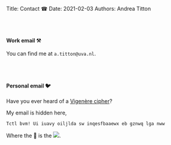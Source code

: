 Title: Contact ☎
Date: 2021-02-03
Authors: Andrea Titton

<br/><br/>

#### Work email ⚒

You can find me at `a.titton@uva.nl`.

<br/><br/>

#### Personal email 🐦

Have you ever heard of a [Vigenère cipher](https://en.wikipedia.org/wiki/Vigen%C3%A8re_cipher)?

My email is hidden here,

`Tctl bvm! Ui iuavy oiljlda sw inqesfbaaewx eb gznwq lga nww`

Where the 🔑 is the <img src="https://raw.githubusercontent.com/carlsednaoui/gitsocial/master/assets/icons%20with%20padding/github.png">.